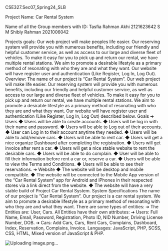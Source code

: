 CSE327.Sec07_Spring24_SLB

Project Name: Car Rental System

Name of all the Group members with ID:
Tasfia Rahman Akhi  2121623642
S M Shibly Rahman  2021006042

Projects goals: Our web project will make peoples life easier. Our reserving system will provide you with numerous benefits, including our friendly and helpful customer service, as well as access to our large and diverse fleet of vehicles. To make it easy for you to pick up and return our rental, we have multiple rental stations. We aim to promote a desirable lifestyle as a primary method of resonating with who they are and what they want. Our website will have register user and authentication (Like Register, Log In, Log Out).
Overview: The name of our project is “Car Rental System”. Our web project will make life easier. Our reserving system will provide you with numerous benefits, including our friendly and helpful customer service, as well as access to our large and diverse fleet of vehicles. To make it easy for you to pick up and return our rental, we have multiple rental stations. We aim to promote a desirable lifestyle as a primary method of resonating with who they are and what they want. Our website will have register user and authentication (Like Register, Log In, Log Out) described below.
Goals
➔ Users ◆ Users will be able to create accounts. ◆ Users will be log in with their name and password. ◆ Users will be able to Log out of their accounts. ◆ User can Log in to their account anytime they needed. ◆ Users will be able to add/remove cars. ◆ Users will be able to rent car. ◆ Users will get a nice organize Dashboard after completing the registration. ◆ Users will get invoice after rent a car. ◆ Users will get a nice stable website to rent the desirable cars. ◆ Users will be able to do complain. ◆ User will be able to fill their information before rent a car or, reserve a car. ◆ Users will be able to view the Terms and Conditions. ◆ Users will be able to see their reservations.
➔ Website
◆ The website will be desktop and mobile compatible. ◆ The website will be connected to the Mobile App version of the “Car Rental System” app for Android and iPhones in their respected stores via a link direct from the website. ◆ The website will have a very stable build of Project Car Rental System.
System Specifications The name of our project is “Car Rental System”. Our project is a car rental system. We aim to promote a desirable lifestyle as a primary method of resonating with who they are and what they want. There are some types of entities: ➔ The Entities are: User, Cars.
All Entities have their own attributes: ➔ Users: Full Name, Email, Password, Registration, Photo ID, NID Number, Driving License Number, DOB. ➔ Cars: Add Cars, Cars, Rent Cars, Complains, Dashboard, Index, Reservation, Complains, Invoice.
Languages: JavaScript, PHP, SCSS, CSS, HTML, Mixed version of JavaScript & PHP.

![Uploading image.png…]()
